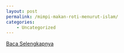```yaml
---
layout: post
permalink: /mimpi-makan-roti-menurut-islam/
categories:
    - Uncategorized
---
```


[Baca Selengkapnya](/01)